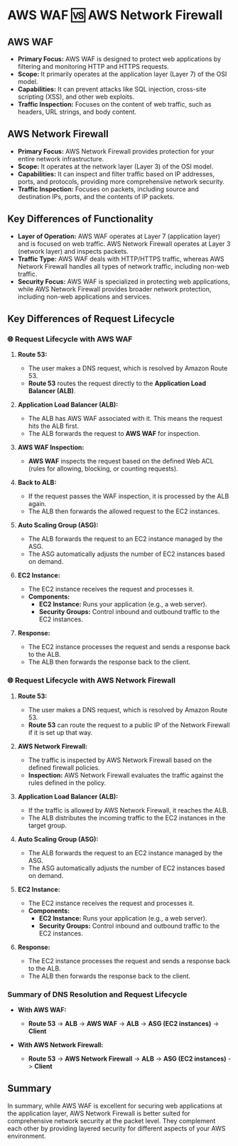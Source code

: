 # AWS WAF 🆚 AWS Network Firewall

## AWS WAF

- **Primary Focus:** AWS WAF is designed to protect web applications by filtering and monitoring HTTP and HTTPS requests.
- **Scope:** It primarily operates at the application layer (Layer 7) of the OSI model.
- **Capabilities:** It can prevent attacks like SQL injection, cross-site scripting (XSS), and other web exploits.
- **Traffic Inspection:** Focuses on the content of web traffic, such as headers, URL strings, and body content.

## AWS Network Firewall

- **Primary Focus:** AWS Network Firewall provides protection for your entire network infrastructure.
- **Scope:** It operates at the network layer (Layer 3) of the OSI model.
- **Capabilities:** It can inspect and filter traffic based on IP addresses, ports, and protocols, providing more comprehensive network security.
- **Traffic Inspection:** Focuses on packets, including source and destination IPs, ports, and the contents of IP packets.

## Key Differences of Functionality

- **Layer of Operation:** AWS WAF operates at Layer 7 (application layer) and is focused on web traffic. AWS Network Firewall operates at Layer 3 (network layer) and inspects packets.
- **Traffic Type:** AWS WAF deals with HTTP/HTTPS traffic, whereas AWS Network Firewall handles all types of network traffic, including non-web traffic.
- **Security Focus:** AWS WAF is specialized in protecting web applications, while AWS Network Firewall provides broader network protection, including non-web applications and services.

## Key Differences of Request Lifecycle

### 🌐 Request Lifecycle with AWS WAF

1. **Route 53:**

   - The user makes a DNS request, which is resolved by Amazon Route 53.
   - **Route 53** routes the request directly to the **Application Load Balancer (ALB)**.

2. **Application Load Balancer (ALB):**

   - The ALB has AWS WAF associated with it. This means the request hits the ALB first.
   - The ALB forwards the request to **AWS WAF** for inspection.

3. **AWS WAF Inspection:**

   - **AWS WAF** inspects the request based on the defined Web ACL (rules for allowing, blocking, or counting requests).

4. **Back to ALB:**

   - If the request passes the WAF inspection, it is processed by the ALB again.
   - The ALB then forwards the allowed request to the EC2 instances.

5. **Auto Scaling Group (ASG):**

   - The ALB forwards the request to an EC2 instance managed by the ASG.
   - The ASG automatically adjusts the number of EC2 instances based on demand.

6. **EC2 Instance:**

   - The EC2 instance receives the request and processes it.
   - **Components:**
     - **EC2 Instance:** Runs your application (e.g., a web server).
     - **Security Groups:** Control inbound and outbound traffic to the EC2 instances.

7. **Response:**
   - The EC2 instance processes the request and sends a response back to the ALB.
   - The ALB then forwards the response back to the client.

### 🌐 Request Lifecycle with AWS Network Firewall

1. **Route 53:**

   - The user makes a DNS request, which is resolved by Amazon Route 53.
   - **Route 53** can route the request to a public IP of the Network Firewall if it is set up that way.

2. **AWS Network Firewall:**

   - The traffic is inspected by AWS Network Firewall based on the defined firewall policies.
   - **Inspection:** AWS Network Firewall evaluates the traffic against the rules defined in the policy.

3. **Application Load Balancer (ALB):**

   - If the traffic is allowed by AWS Network Firewall, it reaches the ALB.
   - The ALB distributes the incoming traffic to the EC2 instances in the target group.

4. **Auto Scaling Group (ASG):**

   - The ALB forwards the request to an EC2 instance managed by the ASG.
   - The ASG automatically adjusts the number of EC2 instances based on demand.

5. **EC2 Instance:**

   - The EC2 instance receives the request and processes it.
   - **Components:**
     - **EC2 Instance:** Runs your application (e.g., a web server).
     - **Security Groups:** Control inbound and outbound traffic to the EC2 instances.

6. **Response:**
   - The EC2 instance processes the request and sends a response back to the ALB.
   - The ALB then forwards the response back to the client.

### Summary of DNS Resolution and Request Lifecycle

- **With AWS WAF:**

  - **Route 53** -> **ALB** -> **AWS WAF** -> **ALB** -> **ASG (EC2 instances)** -> **Client**

- **With AWS Network Firewall:**
  - **Route 53** -> **AWS Network Firewall** -> **ALB** -> **ASG (EC2 instances)** -> **Client**

## Summary

In summary, while AWS WAF is excellent for securing web applications at the application layer, AWS Network Firewall is better suited for comprehensive network security at the packet level. They complement each other by providing layered security for different aspects of your AWS environment.
